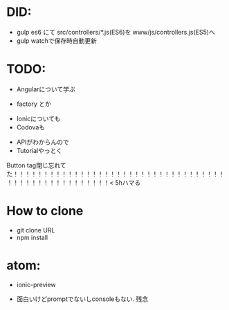 # DID:

+ gulp es6 にて src/controllers/\*.js(ES6)を www/js/controllers.js(ES5)へ
+ gulp watchで保存時自動更新

# TODO:

+ Angularについて学ぶ
 - factory とか
+ Ionicについても
+ Codovaも
 - APIがわからんので
 - Tutorialやっとく


Button tag閉じ忘れてた！！！！！！！！！！！！！！！！！！！！！！！！！！！！！！！！！！！！！！！！！！！！！！！！！！！！< 5hハマる

# How to clone
+ git clone URL
+ npm install

# atom:
+ ionic-preview
 - 面白いけどpromptでないしconsoleもない. 残念
